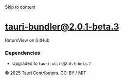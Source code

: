 Skip to content
# tauri-bundler@2.0.1-beta.3
ReturnView on GitHub
### Dependencies
  * Upgraded to `tauri-utils@2.0.0-beta.7`


© 2025 Tauri Contributors. CC-BY / MIT

